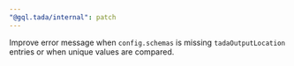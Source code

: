 ```yaml
---
"@gql.tada/internal": patch
---
```


Improve error message when `config.schemas` is missing `tadaOutputLocation` entries or when unique values are compared.
